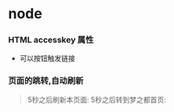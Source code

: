 # node
### HTML accesskey 属性
- 可以按钮触发链接

### 页面的跳转,自动刷新
> 5秒之后刷新本页面:
> <meta http-equiv="refresh" content="5" />
> 5秒之后转到梦之都首页:
> <meta http-equiv="refresh" content="5; url=http://www.dreamdu.com/" /> 
>
